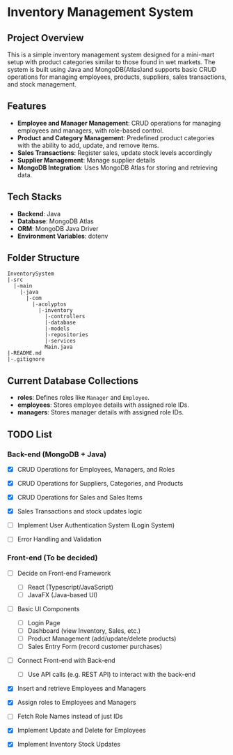 # Inventory Management System

## Project Overview

This is a simple inventory management system designed for a mini-mart setup with product categories similar to those found in wet markets. The system is built using Java and MongoDB(Atlas)and supports basic CRUD operations for managing employees, products, suppliers, sales transactions, and stock management.

## Features

- **Employee and Manager Management**: CRUD operations for managing employees and managers, with role-based control.
- **Product and Category Management**: Predefined product categories with the ability to add, update, and remove items.
- **Sales Transactions**: Register sales, update stock levels accordingly
- **Supplier Management**: Manage supplier details
- **MongoDB Integration**: Uses MongoDB Atlas for storing and retrieving data.

## Tech Stacks

- **Backend**: Java
- **Database**: MongoDB Atlas
- **ORM**: MongoDB Java Driver
- **Environment Variables**: dotenv

## Folder Structure

```
InventorySystem
|-src
  |-main
    |-java
      |-com
        |-acolyptos
          |-inventory
            |-controllers
            |-database
            |-models
            |-repositories
            |-services
            Main.java
|-README.md
|-.gitignore
```

## Current Database Collections

- **roles**: Defines roles like `Manager` and `Employee`.
- **employees**: Stores employee details with assigned role IDs.
- **managers**: Stores manager details with assigned role IDs.

## TODO List

### Back-end (MongoDB + Java)

- [x] CRUD Operations for Employees, Managers, and Roles
- [x] CRUD Operations for Suppliers, Categories, and Products
- [x] CRUD Operations for Sales and Sales Items
- [x] Sales Transactions and stock updates logic

- [ ] Implement User Authentication System (Login System)

- [ ] Error Handling and Validation

### Front-end (To be decided)

- [ ] Decide on Front-end Framework

  - [ ] React (Typescript/JavaScript)
  - [ ] JavaFX (Java-based UI)

- [ ] Basic UI Components

  - [ ] Login Page
  - [ ] Dashboard (view Inventory, Sales, etc.)
  - [ ] Product Management (add/update/delete products)
  - [ ] Sales Entry Form (record customer purchases)

- [ ] Connect Front-end with Back-end

  - [ ] Use API calls (e.g. REST API) to interact with the back-end

- [x] Insert and retrieve Employees and Managers
- [x] Assign roles to Employees and Managers
- [ ] Fetch Role Names instead of just IDs
- [x] Implement Update and Delete for Employees
- [x] Implement Inventory Stock Updates

